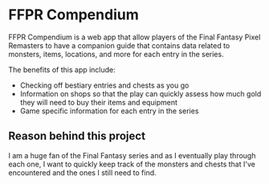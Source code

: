# FFPR Compendium

FFPR Compendium is a web app that allow players of the Final Fantasy Pixel Remasters to have a companion guide that contains data related to monsters, items, locations, and more for each entry in the series.

The benefits of this app include:
- Checking off bestiary entries and chests as you go
- Information on shops so that the play can quickly assess how much gold they will need to buy their items and equipment
- Game specific information for each entry in the series

## Reason behind this project
I am a huge fan of the Final Fantasy series and as I eventually play through each one, I want to quickly keep track of the monsters and chests that I've encountered and the ones I still need to find.